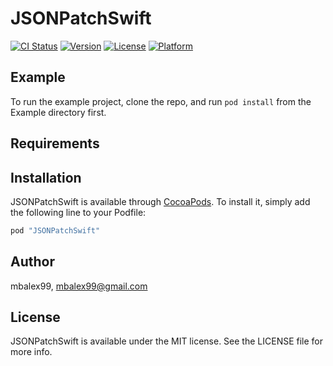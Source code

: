 # JSONPatchSwift

[![CI Status](http://img.shields.io/travis/mbalex99/JSONPatchSwift.svg?style=flat)](https://travis-ci.org/mbalex99/JSONPatchSwift)
[![Version](https://img.shields.io/cocoapods/v/JSONPatchSwift.svg?style=flat)](http://cocoapods.org/pods/JSONPatchSwift)
[![License](https://img.shields.io/cocoapods/l/JSONPatchSwift.svg?style=flat)](http://cocoapods.org/pods/JSONPatchSwift)
[![Platform](https://img.shields.io/cocoapods/p/JSONPatchSwift.svg?style=flat)](http://cocoapods.org/pods/JSONPatchSwift)

## Example

To run the example project, clone the repo, and run `pod install` from the Example directory first.

## Requirements

## Installation

JSONPatchSwift is available through [CocoaPods](http://cocoapods.org). To install
it, simply add the following line to your Podfile:

```ruby
pod "JSONPatchSwift"
```

## Author

mbalex99, mbalex99@gmail.com

## License

JSONPatchSwift is available under the MIT license. See the LICENSE file for more info.
